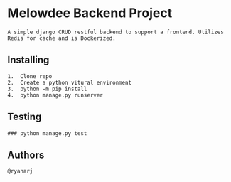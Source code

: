 #   Melowdee Backend Project
    
    A simple django CRUD restful backend to support a frontend. Utilizes Redis for cache and is Dockerized.

##  Installing
    
    1.  Clone repo
    2.  Create a python vitural environment
    3.  python -m pip install
    4.  python manage.py runserver

##  Testing
    
    ### python manage.py test

##  Authors
  
    @ryanarj

